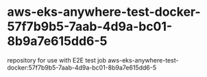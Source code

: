 # aws-eks-anywhere-test-docker-57f7b9b5-7aab-4d9a-bc01-8b9a7e615dd6-5
repository for use with E2E test job aws-eks-anywhere-test-docker:57f7b9b5-7aab-4d9a-bc01-8b9a7e615dd6-5
